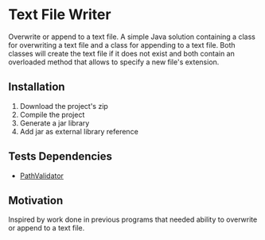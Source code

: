 # Text File Writer
Overwrite or append to a text file. A simple Java solution containing a class for overwriting a text file and a class for appending to a text file. Both classes  will create the text file if it does not exist and both contain an overloaded method that allows to specify a new file's extension.

<h2>Installation</h2>
<ol>
  <li>Download the project's zip</li>
  <li>Compile the project</li>
  <li>Generate a jar library</li>
  <li>Add jar as external library reference</li>
</ol>

<h2>Tests Dependencies</h2>
<ul>
  <li><a href="https://github.com/quauab/PathValidator">PathValidator</a></li>
</ul>

<h2>Motivation</h2>
Inspired by work done in previous programs that needed ability to overwrite or append to a text file.


